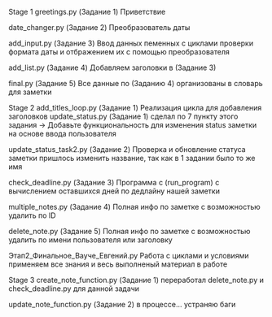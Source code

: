 Stage 1
greetings.py (Задание 1)
Приветствие

date_changer.py (Задание 2)
Преобразователь даты

add_input.py (Задание 3)
Ввод данных пеменных с циклами  проверки формата даты 
и отбражением их с помощью преобразователя

add_list.py (Задание 4)
Добавляем заголовки в (Задание 3)

final.py (Задание 5)
Все данные по (Заданию 4) организованы в словарь для заметки

Stage 2
add_titles_loop.py (Задание 1) Реализация цикла для добавления заголовков
update_status.py (Задание 1) сделал по 7 пункту этого задания ->
Добавьте функциональность для изменения status заметки на основе ввода пользователя

update_status_task2.py (Задание 2) Проверка и обновление статуса заметки
пришлось изменить название, так как в 1 задании было то же имя

check_deadline.py (Задание 3) Программа с (run_program) с вычислением оставшихся дней по дедлайну нашей заметки

multiple_notes.py (Задание 4) Полная инфо по заметке с возможностью удалить по ID

delete_note.py (Задание 5) Полная инфо по заметке с возможностью удалить по имени пользователя или заголовку

Этап2_Финальное_Вауче_Евгений.py Работа с циклами и условиями применяем все знания и весь выполненый материал в работе

Stage 3
create_note_function.py (Задание 1) переработал delete_note.py и check_deadline.py для данной задачи

update_note_function.py (Задание 2) в процессе... устраняю баги
